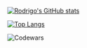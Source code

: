[![Rodrigo's GitHub stats](https://github-readme-stats.vercel.app/api?username=rodinopps&theme=holi&include_all_commits=true)](https://github.com/rodinopps/github-readme-stats)
  
[![Top Langs](https://github-readme-stats.vercel.app/api/top-langs/?username=rodinopps&theme=holi)](https://github.com/rodinopps/github-readme-stats)
  


![Codewars](https://www.codewars.com/users/rodinopps/badges/large)
